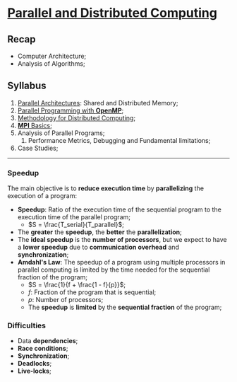 # [Parallel and Distributed Computing](https://fenix.tecnico.ulisboa.pt/disciplinas/CPD23/2023-2024/2-semestre)

## Recap

* Computer Architecture;
* Analysis of Algorithms;

## Syllabus

1. [Parallel Architectures](01-parallel-architectures.md): Shared and Distributed Memory;
2. [Parallel Programming with **OpenMP**](02-parallel-programming-openmp.md);
3. [Methodology for Distributed Computing](03-methodology-distributed-computing.md);
4. [**MPI** Basics](04-mpi-basics.md);
5. Analysis of Parallel Programs;
   1. Performance Metrics, Debugging and Fundamental limitations;
6. Case Studies;

---

### Speedup

The main objective is to **reduce execution time** by **parallelizing** the execution of a program:

* **Speedup**: Ratio of the execution time of the sequential program to the execution time of the parallel program;
  * $S = \frac{T_serial}{T_parallel}$;
* The **greater** the **speedup**, the **better** the **parallelization**;
* The **ideal speedup** is the **number of processors**, but we expect to have a **lower speedup** due to **communication overhead** and **synchronization**;
* **Amdahl's Law**: The speedup of a program using multiple processors in parallel computing is limited by the time needed for the sequential fraction of the program;
  * $S = \frac{1}{f + \frac{1 - f}{p}}$;
  * $f$: Fraction of the program that is sequential;
  * $p$: Number of processors;
  * The **speedup** is **limited** by the **sequential fraction** of the program;

### Difficulties

* Data **dependencies**;
* **Race conditions**;
* **Synchronization**;
* **Deadlocks**;
* **Live-locks**;